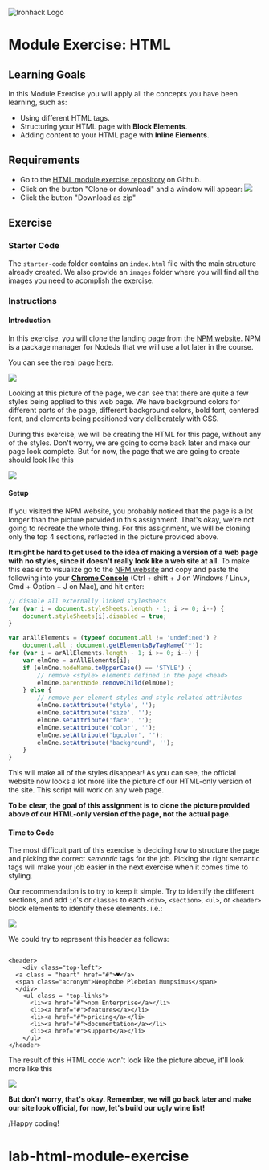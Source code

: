 ![Ironhack Logo](https://i.imgur.com/1QgrNNw.png)

# Module Exercise: HTML

## Learning Goals

In this Module Exercise you will apply all the concepts you have been learning, such as:

- Using different HTML tags.
- Structuring your HTML page with **Block Elements**.
- Adding content to your HTML page with **Inline Elements**.

## Requirements

- Go to the [HTML module exercise repository](https://github.com/ironhack-labs/lab-html-cloning-medium) on Github.
- Click on the button "Clone or download" and a window will appear:
  ![](https://s3-eu-west-1.amazonaws.com/ih-materials/uploads/upload_3cd92839c499fe04b53a5bbee5ce2dfe.png)
- Click the button "Download as zip"

## Exercise

### Starter Code

The `starter-code` folder contains an `index.html` file with the main structure already created. We also provide an `images` folder where you will find all the images you need to acomplish the exercise.

### Instructions

#### Introduction

In this exercise, you will clone the landing page from the [NPM website](https://www.npmjs.com/).  NPM is a package manager for NodeJs that we will use a lot later in the course.

You can see the real page [here](https://www.npmjs.com/).  


![](https://s3-eu-west-1.amazonaws.com/ih-materials/uploads/upload_62881782971caae2736b5990926e05d9.png)


Looking at this picture of the page, we can see that there are quite a few styles being applied to this web page. We have background colors for different parts of the page, different background colors, bold font, centered font, and elements being positioned very deliberately with CSS.  

During this exercise, we will be creating the HTML for this page, without any of the styles.  Don't worry, we are going to come back later and make our page look complete. But for now, the page that we are going to create should look like this

![](https://s3-eu-west-1.amazonaws.com/ih-materials/uploads/upload_fb961b15cf7fcd5867273a3e77d3a0cf.png)



#### Setup

If you visited the NPM website, you probably noticed that the page is a lot longer than the picture provided in this assignment.  That's okay, we're not going to recreate the whole thing. For this assignment, we will be cloning only the top 4 sections, reflected in the picture provided above.


**It might be hard to get used to the idea of making a version of a web page with no styles, since it doesn't really look like a web site at all.** To make this easier to visualize go to the [NPM website](https://www.npmjs.com/) and copy and paste the following into your [**Chrome Console**](https://developers.google.com/web/tools/chrome-devtools/console/) (Ctrl + shift + J on Windows / Linux, Cmd + Option + J on Mac), and hit enter:

```javascript
// disable all externally linked stylesheets
for (var i = document.styleSheets.length - 1; i >= 0; i--) {
    document.styleSheets[i].disabled = true;
}

var arAllElements = (typeof document.all != 'undefined') ?
    document.all : document.getElementsByTagName('*');
for (var i = arAllElements.length - 1; i >= 0; i--) {
    var elmOne = arAllElements[i];
    if (elmOne.nodeName.toUpperCase() == 'STYLE') {
        // remove <style> elements defined in the page <head>
        elmOne.parentNode.removeChild(elmOne);
    } else {
        // remove per-element styles and style-related attributes
        elmOne.setAttribute('style', '');
        elmOne.setAttribute('size', '');
        elmOne.setAttribute('face', '');
        elmOne.setAttribute('color', '');
        elmOne.setAttribute('bgcolor', '');
        elmOne.setAttribute('background', '');
    }
}
```

This will make all of the styles disappear! As you can see, the official website now looks a lot more like the picture of our HTML-only version of the site. This script will work on any web page.  

**To be clear, the goal of this assignment is to clone the picture provided above of our HTML-only version of the page, not the actual page.**

#### Time to Code

The most difficult part of this exercise is deciding how to structure the page and picking the correct *semantic* tags for the job. Picking the right semantic tags will make your job easier in the next exercise when it comes time to styling.

Our recommendation is to try to keep it simple. Try to identify the different sections, and add `id`'s or `classes` to each `<div>`, `<section>`, `<ul>`, or `<header>` block elements to identify these elements. i.e.:

![](https://s3-eu-west-1.amazonaws.com/ih-materials/uploads/upload_689037695dcb47e060b94a695af8b9f1.png)




We could try to represent this header as follows:

```htmlmixed

<header>
    <div class="top-left">
  <a class = "heart" href="#">♥︎</a>
  <span class="acronym">Neophobe Plebeian Mumpsimus</span>
  </div>
    <ul class = "top-links">
      <li><a href="#">npm Enterprise</a></li>
      <li><a href="#">features</a></li>
      <li><a href="#">pricing</a></li>
      <li><a href="#">documentation</a></li>
      <li><a href="#">support</a></li>
    </ul>
</header>

```

The result of this HTML code won't look like the picture above, it'll look more like this



![](https://s3-eu-west-1.amazonaws.com/ih-materials/uploads/upload_7867a5c5ff21731593eac7c0692399c5.png)




**But don't worry, that's okay.  Remember, we will go back later and make our site look official, for now, let's build our ugly wine list!**


/Happy coding!
# lab-html-module-exercise
